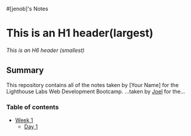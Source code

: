 #[jenob]'s Notes
# This is an H1 header(largest)
###### This is an H6 header (smallest)
## Summary 

This repository contains all of the notes taken by [Your Name] for the Lighthouse Labs Web Development Bootcamp.
...taken by [Joel](https://github.com/JoelCodes) for the...

### Table of contents

* [Week 1](/Week_1)
  * [Day 1](/Week_1/Day_1)